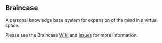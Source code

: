 Braincase
---

A personal knowledge base system for expansion of the mind in a virtual space.

Please see the Braincase [Wiki](https://github.com/hamstar/Braincase/wiki) and [Issues](https://github.com/hamstar/Braincase/issues) for more information.
